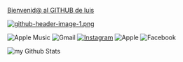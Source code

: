 [Bienvenid@ al GITHUB de luis](123.png)

[![github-header-image-1.png](https://i.postimg.cc/rsPKnscn/github-header-image-1.png)](https://postimg.cc/wRDq361L)

![Apple Music](https://img.shields.io/badge/Apple_Music-9933CC?style=for-the-badge&logo=apple-music&logoColor=white)
![Gmail](https://img.shields.io/badge/Gmail-D14836?style=for-the-badge&logo=gmail&logoColor=white)
[![Instagram](https://img.shields.io/badge/Instagram-%23E4405F.svg?style=for-the-badge&logo=Instagram&logoColor=white)](https://www.instagram.com/_luda.66)
![Apple](https://img.shields.io/badge/Apple-%23000000.svg?style=for-the-badge&logo=apple&logoColor=white)
![Facebook](https://img.shields.io/badge/Facebook-%231877F2.svg?style=for-the-badge&logo=Facebook&logoColor=white)

<img align="center" src="https://github-readme-stats.vercel.app/api?username=condorcoders&include_all_commits=true&count_private=true&show_icons=true&line_height=20&title_color=2B5BBD&icon_color=1124BB&text_color=A1A1A1&bg_color=0,000000,130F40" alt="my Github Stats"/>
